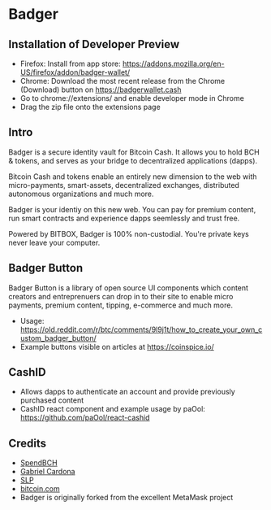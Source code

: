 # Badger

## Installation of Developer Preview
- Firefox: Install from app store: https://addons.mozilla.org/en-US/firefox/addon/badger-wallet/
- Chrome: Download the most recent release from the Chrome (Download) button on https://badgerwallet.cash
- Go to chrome://extensions/ and enable developer mode in Chrome
- Drag the zip file onto the extensions page

## Intro

Badger is a secure identity vault for Bitcoin Cash. It allows you to hold BCH & tokens, and serves as your bridge to decentralized applications (dapps).

Bitcoin Cash and tokens enable an entirely new dimension to the web with micro-payments, smart-assets, decentralized exchanges, distributed autonomous organizations and much more.

Badger is your identiy on this new web. You can pay for premium content, run smart contracts and experience dapps seemlessly and trust free.

Powered by BITBOX, Badger is 100% non-custodial. You're private keys never leave your computer.

## Badger Button

Badger Button is a library of open source UI components which content creators and entreprenuers can drop in to their site to enable micro payments, premium content, tipping, e-commerce and much more.

- Usage: https://old.reddit.com/r/btc/comments/9l9j1t/how_to_create_your_own_custom_badger_button/
- Example buttons visible on articles at https://coinspice.io/

## CashID
- Allows dapps to authenticate an account and provide previously purchased content
- CashID react component and example usage by paOol: https://github.com/paOol/react-cashid

## Credits

- [SpendBCH](https://twitter.com/SpendBCH_io)
- [Gabriel Cardona](https://twitter.com/cgcardona)
- [SLP](https://twitter.com/simpleledger)
- [bitcoin.com](https://developer.bitcoin.com)
- Badger is originally forked from the excellent MetaMask project
